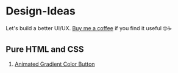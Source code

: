 # Design-Ideas
Let's build a better UI/UX.
[Buy me a coffee](https://buymeacoffee.com/yapphy26) if you find it useful 🤓☕

## Pure HTML and CSS
1. [Animated Gradient Color Button](html/animated-gradient-color-button.html)
